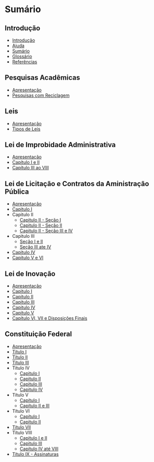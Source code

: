 # Sumário

## Introdução

* [Introdução](README.md)
* [Ajuda](ajuda.md)
* [Sumário](SUMMARY.md)
* [Glossário](glossario.md)
* [Referências](referencias.md)

## Pesquisas Acadêmicas

* [Apresentação](pesquisas-academicas/README.md)
* [Pesquisas com Reciclagem](pesquisas-academicas/pesquisas-com-reciclagem.md)

## Leis

* [Apresentação](leis/README.md)
* [Tipos de Leis](/leis/tipos-de-leis.md)

## Lei de Improbidade Administrativa

* [Apresentação](/lei-de-improbidade-administrativa/README.md)
* [Capítulo I e II](/lei-de-improbidade-administrativa/capitulo-i-e-ii.md)
* [Capítulo III ao VIII](/lei-de-improbidade-administrativa/capitulo-iii-ao-viii.md)

## Lei de Licitação e Contratos da Aministração Pública

* [Apresentação](/lei-de-licitacoes-e-contratos/README.md)
* [Capitulo I](/lei-de-licitacoes-e-contratos/capitulo-i.md)
* Capitulo II
   * [Capitulo II - Seção I](/lei-de-licitacoes-e-contratos/capitulo-ii-secao-i.md)
   * [Capitulo II - Seção II](/lei-de-licitacoes-e-contratos/capitulo-ii-secao-ii.md)
   * [Capitulo II - Seção III e IV](/lei-de-licitacoes-e-contratos/capitulo-ii-secao-iii-e-iv.md)
* Capitulo III
   * [Seção I e II](/lei-de-licitacoes-e-contratos/capitulo-iii-secao-i-e-ii.md)
   * [Seção III ate IV](/lei-de-licitacoes-e-contratos/capitulo-iii-secao-iii-ate-iv.md)
* [Capitulo IV](/lei-de-licitacoes-e-contratos/capitulo-iv.md)
* [Capitulo V e VI](/lei-de-licitacoes-e-contratos/capitulo-v-e-vi.md)

## Lei de Inovação

* [Apresentação](/lei-de-inovacao/README.md)
* [Capitulo I](/lei-de-inovacao/capitulo-i.md)
* [Capitulo II](/lei-de-inovacao/capitulo-ii.md)
* [Capitulo III](/lei-de-inovacao/capitulo-iii.md)
* [Capitulo IV](/lei-de-inovacao/capitulo-iv.md)
* [Capitulo V](/lei-de-inovacao/capitulo-v.md)
* [Capítulo VI, VII e Disposições Finais](/lei-de-inovacao/capitulo-vi-vii-e-disposicoes-finais.md)

## Constituição Federal

* [Apresentação](/constituicao-federal-1988/README.md)
* [Título I](/constituicao-federal-1988/titulo-i.md)
* [Título II](/constituicao-federal-1988/titulo-ii.md)
* [Título III](/constituicao-federal-1988/titulo-iii.md)
* Título IV
   * [Capitulo I](/constituicao-federal-1988/titulo-iv-capitulo-i.md)
   * [Capitulo II](/constituicao-federal-1988/titulo-iv-capitulo-ii.md)
   * [Capitulo III](/constituicao-federal-1988/titulo-iv-capitulo-iii.md)
   * [Capitulo IV](/constituicao-federal-1988/titulo-iv-capitulo-iv.md)
* Título V
   * [Capítulo I](/constituicao-federal-1988/titulo-v-capitulo-i.md)
   * [Capítulo II e III](/constituicao-federal-1988/titulo-v-capitulo-ii-e-iii.md)
* Título VI
   * [Capítulo I](/constituicao-federal-1988/titulo-vi-capitulo-i.md)
   * [Capitulo II](/constituicao-federal-1988/titulo-vi-capitulo-ii.md)
* [Título VII](/constituicao-federal-1988/titulo-vii.md)
* Título VIII
   * [Capitulo I e II](/constituicao-federal-1988/titulo-viii-capitulo-i-e-ii.md)
   * [Capitulo III](/constituicao-federal-1988/titulo-viii-capitulo-iii.md)
   * [Capítulo IV até VIII](/constituicao-federal-1988/titulo-viii-capitulo-iv-ate-viii.md)
* [Título IX - Assinaturas](/constituicao-federal-1988/titulo-ix-assinaturas.md)

